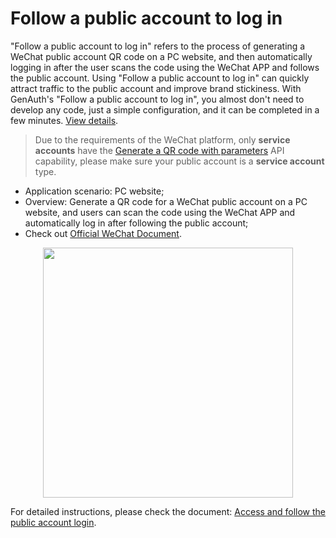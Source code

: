 # Follow a public account to log in

<LastUpdated/>

"Follow a public account to log in" refers to the process of generating a WeChat public account QR code on a PC website, and then automatically logging in after the user scans the code using the WeChat APP and follows the public account. Using "Follow a public account to log in" can quickly attract traffic to the public account and improve brand stickiness. With GenAuth's "Follow a public account to log in", you almost don't need to develop any code, just a simple configuration, and it can be completed in a few minutes. [View details](/connections/wechatmp-qrcode/).

> Due to the requirements of the WeChat platform, only **service accounts** have the [Generate a QR code with parameters](https://developers.weixin.qq.com/doc/offiaccount/Account_Management/Generating_a_Parametric_QR_Code.html) API capability, please make sure your public account is a **service account** type.

- Application scenario: PC website;
- Overview: Generate a QR code for a WeChat public account on a PC website, and users can scan the code using the WeChat APP and automatically log in after following the public account;
- Check out [Official WeChat Document](https://developers.weixin.qq.com/doc/offiaccount/Account_Management/Generating_a_Parametric_QR_Code.html).

<img src="https://cdn.genauth.ai/img/20220314121523.png" height="400px" style="display:block;margin: 0 auto;"/>

For detailed instructions, please check the document: [Access and follow the public account login](/connections/wechatmp-qrcode/).
